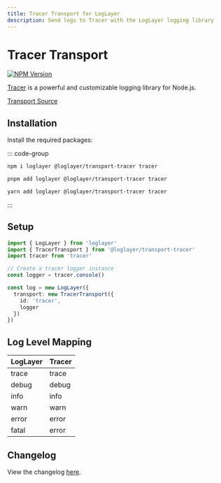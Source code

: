 ```yaml
---
title: Tracer Transport for LogLayer
description: Send logs to Tracer with the LogLayer logging library
---
```


# Tracer Transport

[![NPM Version](https://img.shields.io/npm/v/%40loglayer%2Ftransport-tracer)](https://www.npmjs.com/package/@loglayer/transport-tracer)

[Tracer](https://www.npmjs.com/package/tracer) is a powerful and customizable logging library for Node.js.

[Transport Source](https://github.com/loglayer/loglayer/tree/master/packages/transports/tracer)

## Installation

Install the required packages:

::: code-group

```sh [npm]
npm i loglayer @loglayer/transport-tracer tracer
```

```sh [pnpm]
pnpm add loglayer @loglayer/transport-tracer tracer
```

```sh [yarn]
yarn add loglayer @loglayer/transport-tracer tracer
```

:::

## Setup

```typescript
import { LogLayer } from 'loglayer'
import { TracerTransport } from '@loglayer/transport-tracer'
import tracer from 'tracer'

// Create a tracer logger instance
const logger = tracer.console()

const log = new LogLayer({
  transport: new TracerTransport({
    id: 'tracer',
    logger
  })
})
```

## Log Level Mapping

| LogLayer | Tracer  |
|----------|---------|
| trace    | trace   |
| debug    | debug   |
| info     | info    |
| warn     | warn    |
| error    | error   |
| fatal    | error   |

## Changelog

View the changelog [here](./changelogs/tracer-changelog.md).
